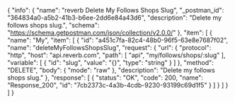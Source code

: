 {
  "info": {
    "name": "reverb Delete My Follows Shops Slug",
    "_postman_id": "364834a0-a5b2-41b3-b6ee-2dd6e84a43d6",
    "description": "Delete my follows shops slug.",
    "schema": "https://schema.getpostman.com/json/collection/v2.0.0/"
  },
  "item": [
    {
      "name": "My",
      "item": [
        {
          "id": "a451c7fa-82c4-48b0-96f5-63e8e7687f02",
          "name": "deleteMyFollowsShopsSlug",
          "request": {
            "url": {
              "protocol": "http",
              "host": "api.reverb.com",
              "path": [
                "api",
                "my/follows/shops/:slug"
              ],
              "variable": [
                {
                  "id": "slug",
                  "value": "{}",
                  "type": "string"
                }
              ]
            },
            "method": "DELETE",
            "body": {
              "mode": "raw"
            },
            "description": "Delete my follows shops slug."
          },
          "response": [
            {
              "status": "OK",
              "code": 200,
              "name": "Response_200",
              "id": "7cb2373c-4a3b-4cdb-9230-93199c69d1f5"
            }
          ]
        }
      ]
    }
  ]
}